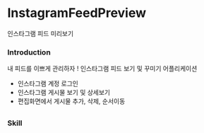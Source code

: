 # InstagramFeedPreview
인스타그램 피드 미리보기

### Introduction
내 피드를 이쁘게 관리하자 ! 인스타그램 피드 보기 및 꾸미기 어플리케이션
- 인스타그램 계정 로그인
- 인스타그램 게시물 보기 및 상세보기
- 편집화면에서 게시물 추가, 삭제, 순서이동 

## 
### Skill


